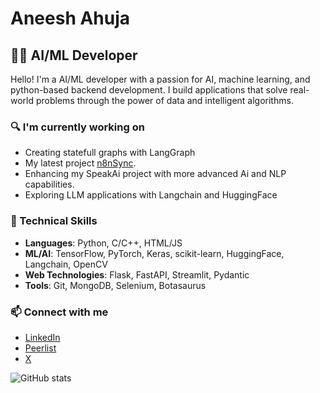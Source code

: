# Aneesh Ahuja

## 👨‍💻 AI/ML Developer

Hello! I'm a AI/ML developer with a passion for AI, machine learning, and python-based backend development. I build applications that solve real-world problems through the power of data and intelligent algorithms.

### 🔍 I'm currently working on
- Creating statefull graphs with LangGraph
- My latest project [n8nSync](https://github.com/AneeshAhuja31/n8nSync).
- Enhancing my SpeakAi project with more advanced Ai and NLP capabilities.
- Exploring LLM applications with Langchain and HuggingFace

### 💼 Technical Skills
- **Languages**: Python, C/C++, HTML/JS
- **ML/AI**: TensorFlow, PyTorch, Keras, scikit-learn, HuggingFace, Langchain, OpenCV
- **Web Technologies**: Flask, FastAPI, Streamlit, Pydantic
- **Tools**: Git, MongoDB, Selenium, Botasaurus

### 📫 Connect with me
- [LinkedIn](https://www.linkedin.com/in/aneesh-ahuja-9600a6291/)
- [Peerlist](https://peerlist.io/aneeshahuja)
- [X](https://x.com/AneeshAhuja3112)  

![GitHub stats](https://github-readme-stats.vercel.app/api?username=AneeshAhuja31&show_icons=true&theme=radical)
